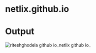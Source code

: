 # netlix.github.io
# Output
![riteshghodela github io_netlix github io_](https://github.com/RiteshGhodela/netlix.github.io/assets/105776519/2a988020-57a7-46b9-9bf6-e8f4e93df4b7)
